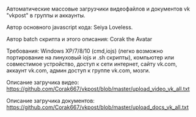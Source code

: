 Автоматические массовые загрузчики видеофайлов и документов vk "vkpost" в группы и аккаунты.

Автор основного javascript кода: Seiya Loveless. 

Автор batch скрипта и этого описания: Corak the Avatar

Требования: Windows XP/7/8/10 (cmd,iojs) (легко возможно портирование на линуховый iojs и .sh скрипты), компьютер или совместимое устройство, доступ к сети интернет, сайту vk.com, аккаунт vk.com, админ доступ к группе vk.com, мозги. 

Описание загручика видео: 
https://github.com/Corak667/vkpost/blob/master/upload_video_vk_all.txt

Описание загручика документов: 
https://github.com/Corak667/vkpost/blob/master/upload_docs_vk_all.txt
